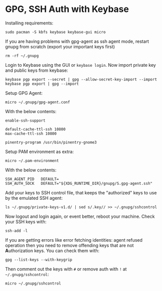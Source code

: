 # GPG, SSH Auth with Keybase

Installing requirements:

    sudo pacman -S kbfs keybase keybase-gui micro

If you are having problems with gpg-agent as ssh agent mode, restart gnupg from scratch (export your important keys first)

    rm -rf ~/.gnupg

Login to Keybase using the GUI or `keybase login`. Now import private key and public keys from keybase:

    keybase pgp export --secret | gpg --allow-secret-key-import --import
    keybase pgp export | gpg --import

Setup GPG Agent:

    micro ~/.gnupg/gpg-agent.conf

With the below contents:

    enable-ssh-support

    default-cache-ttl-ssh 10800
    max-cache-ttl-ssh 10800

    pinentry-program /usr/bin/pinentry-gnome3

Setup PAM environment as extra:

    micro ~/.pam-environment

With the below contents:

    SSH_AGENT_PID	DEFAULT=
    SSH_AUTH_SOCK	DEFAULT="${XDG_RUNTIME_DIR}/gnupg/S.gpg-agent.ssh"

Add your keys to SSH control file, that keeps the "authorized" keys to use by the emulated SSH agent:

    ls ~/.gnupg/private-keys-v1.d/ | sed s/.key// >> ~/.gnupg/sshcontrol

Now logout and login again, or event better, reboot your machine. Check your SSH keys with:

    ssh-add -l

If you are getting errors like error fetching identities: agent refused operation then you need to remove offending keys that are not **A**uthorization keys.
You can check them with:

    gpg --list-keys --with-keygrip

Then comment out the keys with `#` or remove auth with `!` at  `~/.gnupg/sshcontrol`:

    micro ~/.gnupg/sshcontrol